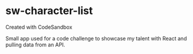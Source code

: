 # sw-character-list
Created with CodeSandbox

Small app used for a code challenge to showcase my talent with React and pulling data from an API.
